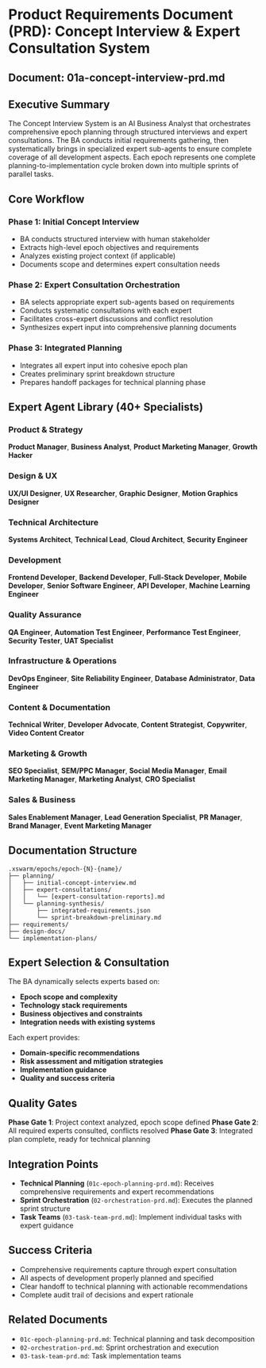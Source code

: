 # Product Requirements Document (PRD): Concept Interview & Expert Consultation System
## Document: 01a-concept-interview-prd.md

## Executive Summary

The Concept Interview System is an AI Business Analyst that orchestrates comprehensive epoch planning through structured interviews and expert consultations. The BA conducts initial requirements gathering, then systematically brings in specialized expert sub-agents to ensure complete coverage of all development aspects. Each epoch represents one complete planning-to-implementation cycle broken down into multiple sprints of parallel tasks.

## Core Workflow

### Phase 1: Initial Concept Interview
- BA conducts structured interview with human stakeholder
- Extracts high-level epoch objectives and requirements
- Analyzes existing project context (if applicable)
- Documents scope and determines expert consultation needs

### Phase 2: Expert Consultation Orchestration
- BA selects appropriate expert sub-agents based on requirements
- Conducts systematic consultations with each expert
- Facilitates cross-expert discussions and conflict resolution
- Synthesizes expert input into comprehensive planning documents

### Phase 3: Integrated Planning
- Integrates all expert input into cohesive epoch plan
- Creates preliminary sprint breakdown structure
- Prepares handoff packages for technical planning phase

## Expert Agent Library (40+ Specialists)

### Product & Strategy
**Product Manager**, **Business Analyst**, **Product Marketing Manager**, **Growth Hacker**

### Design & UX
**UX/UI Designer**, **UX Researcher**, **Graphic Designer**, **Motion Graphics Designer**

### Technical Architecture
**Systems Architect**, **Technical Lead**, **Cloud Architect**, **Security Engineer**

### Development
**Frontend Developer**, **Backend Developer**, **Full-Stack Developer**, **Mobile Developer**, **Senior Software Engineer**, **API Developer**, **Machine Learning Engineer**

### Quality Assurance
**QA Engineer**, **Automation Test Engineer**, **Performance Test Engineer**, **Security Tester**, **UAT Specialist**

### Infrastructure & Operations
**DevOps Engineer**, **Site Reliability Engineer**, **Database Administrator**, **Data Engineer**

### Content & Documentation
**Technical Writer**, **Developer Advocate**, **Content Strategist**, **Copywriter**, **Video Content Creator**

### Marketing & Growth
**SEO Specialist**, **SEM/PPC Manager**, **Social Media Manager**, **Email Marketing Manager**, **Marketing Analyst**, **CRO Specialist**

### Sales & Business
**Sales Enablement Manager**, **Lead Generation Specialist**, **PR Manager**, **Brand Manager**, **Event Marketing Manager**

## Documentation Structure

```
.xswarm/epochs/epoch-{N}-{name}/
├── planning/
│   ├── initial-concept-interview.md
│   ├── expert-consultations/
│   │   └── [expert-consultation-reports].md
│   └── planning-synthesis/
│       ├── integrated-requirements.json
│       └── sprint-breakdown-preliminary.md
├── requirements/
├── design-docs/
└── implementation-plans/
```

## Expert Selection & Consultation

The BA dynamically selects experts based on:
- **Epoch scope and complexity**
- **Technology stack requirements**
- **Business objectives and constraints**
- **Integration needs with existing systems**

Each expert provides:
- **Domain-specific recommendations**
- **Risk assessment and mitigation strategies**
- **Implementation guidance**
- **Quality and success criteria**

## Quality Gates

**Phase Gate 1**: Project context analyzed, epoch scope defined
**Phase Gate 2**: All required experts consulted, conflicts resolved
**Phase Gate 3**: Integrated plan complete, ready for technical planning

## Integration Points

- **Technical Planning** (`01c-epoch-planning-prd.md`): Receives comprehensive requirements and expert recommendations
- **Sprint Orchestration** (`02-orchestration-prd.md`): Executes the planned sprint structure
- **Task Teams** (`03-task-team-prd.md`): Implement individual tasks with expert guidance

## Success Criteria

- Comprehensive requirements capture through expert consultation
- All aspects of development properly planned and specified
- Clear handoff to technical planning with actionable recommendations
- Complete audit trail of decisions and expert rationale

## Related Documents
- `01c-epoch-planning-prd.md`: Technical planning and task decomposition
- `02-orchestration-prd.md`: Sprint orchestration and execution
- `03-task-team-prd.md`: Task implementation teams